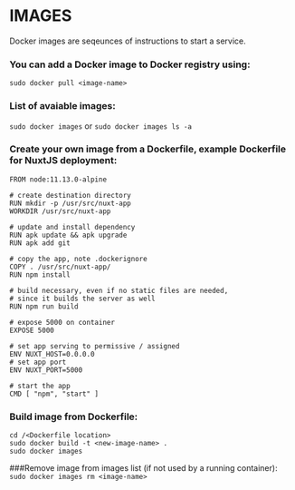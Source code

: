 # IMAGES

Docker images are seqeunces of instructions to start a service.
### You can add a Docker image to Docker registry using:

` sudo docker pull <image-name> ` 

### List of avaiable images: 

` sudo docker images ` or ` sudo docker images ls -a `

### Create your own image from a Dockerfile, example Dockerfile for NuxtJS deployment:

```
FROM node:11.13.0-alpine

# create destination directory
RUN mkdir -p /usr/src/nuxt-app
WORKDIR /usr/src/nuxt-app

# update and install dependency
RUN apk update && apk upgrade
RUN apk add git

# copy the app, note .dockerignore
COPY . /usr/src/nuxt-app/
RUN npm install

# build necessary, even if no static files are needed,
# since it builds the server as well
RUN npm run build

# expose 5000 on container
EXPOSE 5000

# set app serving to permissive / assigned
ENV NUXT_HOST=0.0.0.0
# set app port
ENV NUXT_PORT=5000

# start the app
CMD [ "npm", "start" ]
```

### Build image from Dockerfile:

```
cd /<Dockerfile location>
sudo docker build -t <new-image-name> .
sudo docker images
```

###Remove image from images list (if not used by a running container):
`sudo docker images rm <image-name>`
